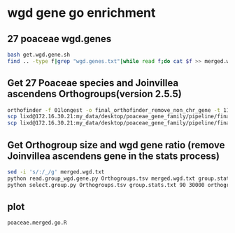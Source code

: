 # wgd gene go enrichment

## 27 poaceae wgd.genes

```bash
bash get.wgd.gene.sh
find .. -type f|grep "wgd.genes.txt"|while read f;do cat $f >> merged.wgd.txt;done
```

## Get 27 Poaceae species and Joinvillea ascendens Orthogroups(version 2.5.5)

```bash
orthofinder -f 01longest -o final_orthofinder_remove_non_chr_gene -t 117 -M msa -T raxml-ng -a 117
scp lixd@172.16.30.21:my_data/desktop/poaceae_gene_family/pipeline/final_orthofinder_remove_non_chr_gene/Results_Sep15/Orthogroups/Orthogroups.GeneCount.tsv ./ 
scp lixd@172.16.30.21:my_data/desktop/poaceae_gene_family/pipeline/final_orthofinder_remove_non_chr_gene/Results_Sep15/Orthogroups/Orthogroups.tsv ./        
```

## Get Orthogroup size and wgd gene ratio (remove Joinvillea ascendens gene in the stats process)

```bash
sed -i 's/:/_/g' merged.wgd.txt
python read.group_wgd.gene.py Orthogroups.tsv merged.wgd.txt group.stats.txt
python select.group.py Orthogroups.tsv group.stats.txt 90 30000 orthogroup_wgd.gene.txt 40
```

## plot

```bash
poaceae.merged.go.R
```
